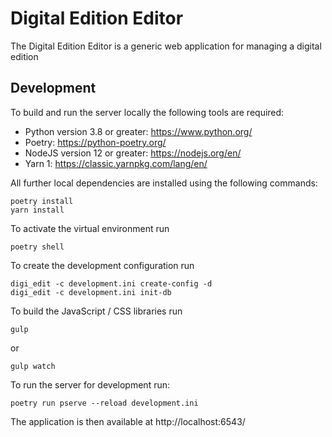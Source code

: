 # Digital Edition Editor

The Digital Edition Editor is a generic web application for managing a digital edition

## Development

To build and run the server locally the following tools are required:

* Python version 3.8 or greater: https://www.python.org/
* Poetry: https://python-poetry.org/
* NodeJS version 12 or greater: https://nodejs.org/en/
* Yarn 1: https://classic.yarnpkg.com/lang/en/

All further local dependencies are installed using the following commands:

```
poetry install
yarn install
```

To activate the virtual environment run

```
poetry shell
```

To create the development configuration run

```
digi_edit -c development.ini create-config -d
digi_edit -c development.ini init-db
```

To build the JavaScript / CSS libraries run

```
gulp
```

or

```
gulp watch
```

To run the server for development run:

```
poetry run pserve --reload development.ini
```

The application is then available at http://localhost:6543/
